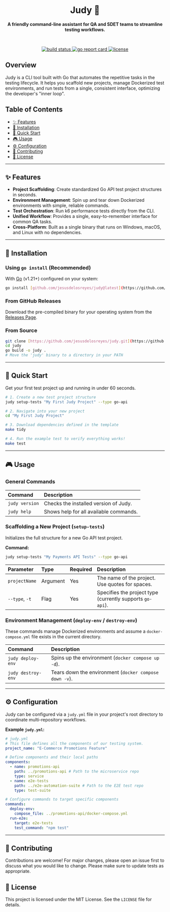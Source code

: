 
<div align="center">
  <br />
  <h1>Judy 🌻</h1>
  <p><b>A friendly command-line assistant for QA and SDET teams to streamline testing workflows.</b></p>
  <br />
</div>

<p align="center">
  <a href="https://github.com/jesusdelosreyes/judy/actions/workflows/build.yml">
    <img src="https://github.com/jesusdelosreyes/judy/actions/workflows/build.yml/badge.svg" alt="build status">
  </a>
  <a href="https://goreportcard.com/report/github.com/jesusdelosreyes/judy">
    <img src="https://goreportcard.com/badge/github.com/jesusdelosreyes/judy" alt="go report card">
  </a>
  <a href="https://opensource.org/licenses/MIT">
    <img src="https://img.shields.io/badge/License-MIT-yellow.svg" alt="license">
  </a>
</p>

## Overview

Judy is a CLI tool built with Go that automates the repetitive tasks in the testing lifecycle. It helps you scaffold new projects, manage Dockerized test environments, and run tests from a single, consistent interface, optimizing the developer's "inner loop".

## Table of Contents

- [✨ Features](#-features)
- [🚀 Installation](#-installation)
- [🚀 Quick Start](#-quick-start)
- [🎮 Usage](#-usage)
- [⚙️ Configuration](#️-configuration)
- [🤝 Contributing](#-contributing)
- [📄 License](#-license)

---

## ✨ Features

- **Project Scaffolding**: Create standardized Go API test project structures in seconds.
- **Environment Management**: Spin up and tear down Dockerized environments with simple, reliable commands.
- **Test Orchestration**: Run k6 performance tests directly from the CLI.
- **Unified Workflow**: Provides a single, easy-to-remember interface for common QA tasks.
- **Cross-Platform**: Built as a single binary that runs on Windows, macOS, and Linux with no dependencies.

---

## 🚀 Installation

### Using `go install` (Recommended)
With [Go](https://go.dev/doc/install) (v1.21+) configured on your system:
```bash
go install [github.com/jesusdelosreyes/judy@latest](https://github.com/jesusdelosreyes/judy@latest)
````

### From GitHub Releases

Download the pre-compiled binary for your operating system from the [Releases Page](https://www.google.com/search?q=https://github.com/jesusdelosreyes/judy/releases).

### From Source

```bash
git clone [https://github.com/jesusdelosreyes/judy.git](https://github.com/jesusdelosreyes/judy.git)
cd judy
go build -o judy .
# Move the 'judy' binary to a directory in your PATH
```

-----

## 🚀 Quick Start

Get your first test project up and running in under 60 seconds.

```bash
# 1. Create a new test project structure
judy setup-tests "My First Judy Project" --type go-api

# 2. Navigate into your new project
cd "My First Judy Project"

# 3. Download dependencies defined in the template
make tidy

# 4. Run the example test to verify everything works!
make test
```

-----

## 🎮 Usage

### General Commands

| Command | Description |
| :--- | :--- |
| `judy version` | Checks the installed version of Judy. |
| `judy help` | Shows help for all available commands. |

### Scaffolding a New Project (`setup-tests`)

Initializes the full structure for a new Go API test project.

**Command:**

```bash
judy setup-tests "My Payments API Tests" --type go-api
```

| Parameter | Type | Required | Description |
| :--- | :--- | :--- | :--- |
| `projectName` | Argument | Yes | The name of the project. Use quotes for spaces. |
| `--type`, `-t` | Flag | Yes | Specifies the project type (currently supports `go-api`). |

### Environment Management (`deploy-env` / `destroy-env`)

These commands manage Dockerized environments and assume a `docker-compose.yml` file exists in the current directory.

| Command | Description |
| :--- | :--- |
| `judy deploy-env` | Spins up the environment (`docker compose up -d`). |
| `judy destroy-env`| Tears down the environment (`docker compose down -v`). |

-----

## ⚙️ Configuration

Judy can be configured via a `judy.yml` file in your project's root directory to coordinate multi-repository workflows.

**Example `judy.yml`:**

```yaml
# judy.yml
# This file defines all the components of our testing system.
project_name: "E-Commerce Promotions Feature"

# Define components and their local paths
components:
  - name: promotions-api
    path: ../promotions-api # Path to the microservice repo
    type: service
  - name: e2e-tests
    path: ../e2e-automation-suite # Path to the E2E test repo
    type: test-suite

# Configure commands to target specific components
commands:
  deploy-env:
    compose_file: ../promotions-api/docker-compose.yml
  run-e2e:
    target: e2e-tests
    test_command: "npm test"
```

-----

## 🤝 Contributing

Contributions are welcome\! For major changes, please open an issue first to discuss what you would like to change. Please make sure to update tests as appropriate.

## 📄 License

This project is licensed under the MIT License. See the `LICENSE` file for details.

```
```